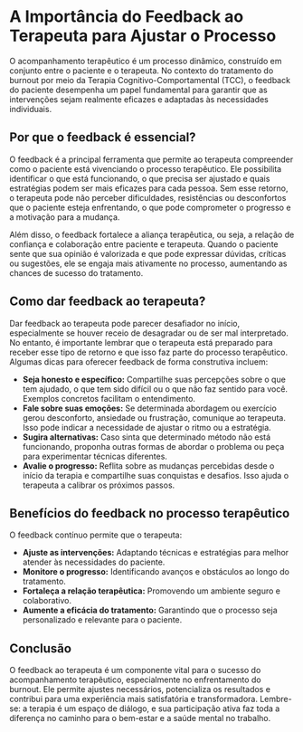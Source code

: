 
# A Importância do Feedback ao Terapeuta para Ajustar o Processo

O acompanhamento terapêutico é um processo dinâmico, construído em conjunto entre o paciente e o terapeuta. No contexto do tratamento do burnout por meio da Terapia Cognitivo-Comportamental (TCC), o feedback do paciente desempenha um papel fundamental para garantir que as intervenções sejam realmente eficazes e adaptadas às necessidades individuais.

## Por que o feedback é essencial?

O feedback é a principal ferramenta que permite ao terapeuta compreender como o paciente está vivenciando o processo terapêutico. Ele possibilita identificar o que está funcionando, o que precisa ser ajustado e quais estratégias podem ser mais eficazes para cada pessoa. Sem esse retorno, o terapeuta pode não perceber dificuldades, resistências ou desconfortos que o paciente esteja enfrentando, o que pode comprometer o progresso e a motivação para a mudança.

Além disso, o feedback fortalece a aliança terapêutica, ou seja, a relação de confiança e colaboração entre paciente e terapeuta. Quando o paciente sente que sua opinião é valorizada e que pode expressar dúvidas, críticas ou sugestões, ele se engaja mais ativamente no processo, aumentando as chances de sucesso do tratamento.

## Como dar feedback ao terapeuta?

Dar feedback ao terapeuta pode parecer desafiador no início, especialmente se houver receio de desagradar ou de ser mal interpretado. No entanto, é importante lembrar que o terapeuta está preparado para receber esse tipo de retorno e que isso faz parte do processo terapêutico. Algumas dicas para oferecer feedback de forma construtiva incluem:

- **Seja honesto e específico:** Compartilhe suas percepções sobre o que tem ajudado, o que tem sido difícil ou o que não faz sentido para você. Exemplos concretos facilitam o entendimento.
- **Fale sobre suas emoções:** Se determinada abordagem ou exercício gerou desconforto, ansiedade ou frustração, comunique ao terapeuta. Isso pode indicar a necessidade de ajustar o ritmo ou a estratégia.
- **Sugira alternativas:** Caso sinta que determinado método não está funcionando, proponha outras formas de abordar o problema ou peça para experimentar técnicas diferentes.
- **Avalie o progresso:** Reflita sobre as mudanças percebidas desde o início da terapia e compartilhe suas conquistas e desafios. Isso ajuda o terapeuta a calibrar os próximos passos.

## Benefícios do feedback no processo terapêutico

O feedback contínuo permite que o terapeuta:

- **Ajuste as intervenções:** Adaptando técnicas e estratégias para melhor atender às necessidades do paciente.
- **Monitore o progresso:** Identificando avanços e obstáculos ao longo do tratamento.
- **Fortaleça a relação terapêutica:** Promovendo um ambiente seguro e colaborativo.
- **Aumente a eficácia do tratamento:** Garantindo que o processo seja personalizado e relevante para o paciente.

## Conclusão

O feedback ao terapeuta é um componente vital para o sucesso do acompanhamento terapêutico, especialmente no enfrentamento do burnout. Ele permite ajustes necessários, potencializa os resultados e contribui para uma experiência mais satisfatória e transformadora. Lembre-se: a terapia é um espaço de diálogo, e sua participação ativa faz toda a diferença no caminho para o bem-estar e a saúde mental no trabalho.
```
